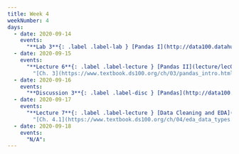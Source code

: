 ```yaml
---
title: Week 4
weekNumber: 4
days:
  - date: 2020-09-14
    events:
      "**Lab 3**{: .label .label-lab } [Pandas I](http://data100.datahub.berkeley.edu/hub/user-redirect/git-sync?repo=https://github.com/DS-100/fa20&subPath=lab/lab03/) (due Sept. 14)":
  - date: 2020-09-15
    events:
      "**Lecture 6**{: .label .label-lecture } [Pandas II](lecture/lec06) (QC due Sept. 21)":
        "[Ch. 3](https://www.textbook.ds100.org/ch/03/pandas_intro.html)"
  - date: 2020-09-16
    events:
      "**Discussion 3**{: .label .label-disc } [Pandas](http://data100.datahub.berkeley.edu/hub/user-redirect/git-sync?repo=https://github.com/DS-100/fa20&subPath=disc/disc03/) [(video)](https://www.youtube.com/playlist?list=PLQCcNQgUcDfowC1_PqpLMkbVif2EBgWjT)":
  - date: 2020-09-17
    events:
      "**Lecture 7**{: .label .label-lecture } [Data Cleaning and EDA](lecture/lec07) (QC due Sept. 21)":
        "[Ch. 4.1](https://www.textbook.ds100.org/ch/04/eda_data_types.html), [Ch. 5](https://www.textbook.ds100.org/ch/05/cleaning_intro.html)"
  - date: 2020-09-18
    events:
      "N/A":
---
```

